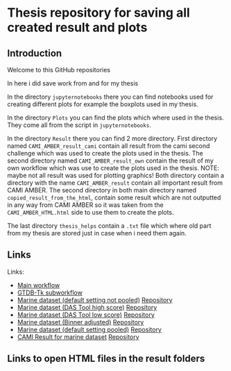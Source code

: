 # Thesis repository for saving all created result and plots

## Introduction
Welcome to this GitHub repositories

In here i did save work from and for my thesis

In the directory `jupyternotebooks` there you can find notebooks used for creating different plots for example the boxplots used in my thesis.

In the directory `Plots` you can find the plots which where used in the thesis. They come all from the script in `jupyternotebooks`.

In the directory `Result` there you can find 2 more directory. First directory named `CAMI_AMBER_result_cami` contain all result from the cami second challenge which was used to create the plots used in the thesis. The second directory named `CAMI_AMBER_result_own` contain the result of my own workflow which was use to create the plots used in the thesis. NOTE: maybe not all result was used for plotting graphics! Both directory contain a directory with the name `CAMI_AMBER_result` contain all important result from CAMI AMBER. The second directory in both main directory named `copied_result_from_the_html`, contain some result which are not outputted in any way from CAMI AMBER so it was taken from the `CAMI_AMBER_HTML.html` side to use them to create the plots.

The last directory `thesis_helps` contain a `.txt` file which where old part from my thesis are stored just in case when i need them again.

## Links
Links:

- [Main workflow](https://usegalaxy.eu/u/santinof/w/mags-taxonomic-binning-evaluation) <br/>
- [GTDB-Tk subworkflow](https://usegalaxy.eu/u/santinof/w/gtdb-tk-subworkflow) <br/>
- [Marine dataset (default setting not pooled)](https://usegalaxy.eu/u/santinof/h/marine-dataset-default-setting-not-pooled) [Repository](Result/CAMI_AMBER_result_own) <br/>
- [Marine dataset (DAS Tool high score)](https://usegalaxy.eu/u/santinof/h/marine-dataset-das-tool-adjusted-high-score-threshold) [Repository](Result/CAMI_AMBER_result_with_das_tool_high_treshold) <br/>
- [Marine dataset (DAS Tool low score)](https://usegalaxy.eu/u/santinof/h/marine-dataset-das-tool-adjusted-low-score-threshold) [Repository](Result/CAMI_AMBER_result_with_das_tool_low_treshold) <br/>
- [Marine dataset (Binner adjusted)](https://usegalaxy.eu/u/santinof/h/marine-dataset-binner-adjusted) [Repository](Result/CAMI_AMBER_result_with_binner_adjusted) <br/>
- [Marine dataset (default setting pooled)](https://usegalaxy.eu/u/santinof/h/marine-dataset-default-setting-pooled) [Repository](Result/CAMI_AMBER_result_pooled_dataset) <br/>
- [CAMI Result for marine dataset](https://usegalaxy.eu/u/santinof/h/cami-marine-dataset-eval) [Repository](Result/CAMI_AMBER_result_cami) <br/>


## Links to open HTML files in the result folders

